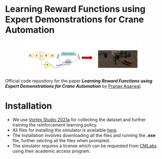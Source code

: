 # Learning Reward Functions using Expert Demonstrations for Crane Automation

<p align="center">
  <img width="75%" src="datasets/approach.png">
</p>

Official code repository for the paper 
***Learning Reward Functions using Expert Demonstrations for Crane Automation*** by [Pranav Agarwal](https://pranaval.github.io/).

# Installation
* We use [Vortex Studio 2021a](https://vortexstudio.atlassian.net/wiki/spaces/VSD21A/overview) for collecting the dataset and further training the reinforcement learning policy. 
* All files for installing the simulator is availaible [here](https://drive.google.com/drive/folders/1nCHXmvMzyiH3GqQtNNYV-WuR99p5xqDD). 
* The installation involves downloading all the files and running the **.exe** file, further selcting all the files when prompted.
 * The simulator requires a license which can be requested from [CMLabs](https://www.cm-labs.com/vortex-studio/software/vortex-studio-academic-access/) using their academic access program.

